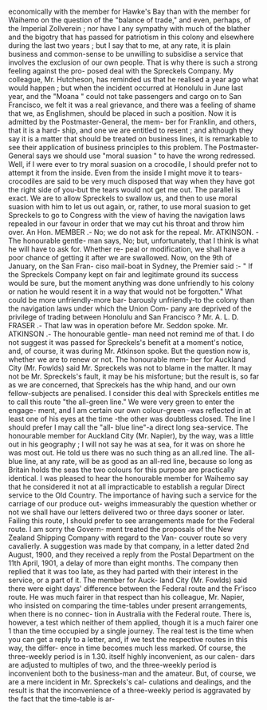 economically with the member for Hawke's Bay than with the member for Waihemo on the question of the "balance of trade," and even, perhaps, of the Imperial Zollverein ; nor have I any sympathy with much of the blather and the bigotry that has passed for patriotism in this colony and elsewhere during the last two years ; but I say that to me, at any rate, it is plain business and common-sense to be unwilling to subsidise a service that involves the exclusion of our own people. That is why there is such a strong feeling against the pro- posed deal with the Spreckels Company. My colleague, Mr. Hutcheson, has reminded us that he realised a year ago what would happen ; but when the incident occurred at Honolulu in June last year, and the "Moana " could not take passengers and cargo on to San Francisco, we felt it was a real grievance, and there was a feeling of shame that we, as Englishmen, should be placed in such a position. Now it is admitted by the Postmaster-General, the mem- ber for Franklin, and others, that it is a hard- ship, and one we are entitled to resent ; and although they say it is a matter that should be treated on business lines, it is remarkable to see their application of business principles to this problem. The Postmaster-General says we should use "moral suasion " to have the wrong redressed. Well, if I were ever to try moral suasion on a crocodile, I should prefer not to attempt it from the inside. Even from the inside I might move it to tears-crocodiles are said to be very much disposed that way when they have got the right side of you-but the tears would not get me out. The parallel is exact. We are to allow Spreckels to swallow us, and then to use moral suasion with him to let us out again, or, rather, to use moral suasion to get Spreckels to go to Congress with the view of having the navigation laws repealed in our favour in order that we may cut his throat and throw him over. An Hon. MEMBER .- No; we do not ask for the repeal. Mr. ATKINSON. - The honourable gentle- man says, No; but, unfortunately, that I think is what he will have to ask for. Whether re- peal or modification, we shall have a poor chance of getting it after we are swallowed. Now, on the 9th of January, on the San Fran- ciso mail-boat in Sydney, the Premier said :- " If the Spreckels Company kept on fair and legitimate ground its success would be sure, but the moment anything was done unfriendly to his colony or nation he would resent it in a way that would not be forgotten." What could be more unfriendly-more bar- barously unfriendly-to the colony than the navigation laws under which the Union Com- pany are deprived of the privilege of trading between Honolulu and San Francisco ? Mr. A. L. D. FRASER .- That law was in operation before Mr. Seddon spoke. Mr. ATKINSON .- The honourable gentle- man need not remind me of that. I do not suggest it was passed for Spreckels's benefit at a moment's notice, and, of course, it was during Mr. Atkinson spoke. But the question now is, whether we are to renew or not. The honourable mem- ber for Auckland City (Mr. Fowlds) said Mr. Spreckels was not to blame in the matter. It may not be Mr. Spreckels's fault, it may be his misfortune; but the result is, so far as we are concerned, that Spreckels has the whip hand, and our own fellow-subjects are penalised. I consider this deal with Spreckels entitles me to call this route "the all-green line." We were very green to enter the engage- ment, and I am certain our own colour-green -was reflected in at least one of his eyes at the time -the other was doubtless closed. The line I should prefer I may call the "all- blue line"-a direct long sea-service. The honourable member for Auckland City (Mr. Napier), by the way, was a little out in his geography ; I will not say he was at sea, for it was on shore he was most out. He told us there was no such thing as an all.red line. The all-blue line, at any rate, will be as good as an all-red line, because so long as Britain holds the seas the two colours for this purpose are practically identical. I was pleased to hear the honourable member for Waihemo say that he considered it not at all impracticable to establish a regular Direct service to the Old Country. The importance of having such a service for the carriage of our produce out- weighs immeasurably the question whether or not we shall have our letters delivered two or three days sooner or later. Failing this route, I should prefer to see arrangements made for the Federal route. I am sorry the Govern- ment treated the proposals of the New Zealand Shipping Company with regard to the Van- couver route so very cavalierly. A suggestion was made by that company, in a letter dated 2nd August, 1900, and they received a reply from the Postal Department on the 11th April, 1901, a delay of more than eight months. The company then replied that it was too late, as they had parted with their interest in the service, or a part of it. The member for Auck- land City (Mr. Fowlds) said there were eight days' difference between the Federal route and the Fr'isco route. He was much fairer in that respect than his colleague, Mr. Napier, who insisted on comparing the time-tables under present arrangements, when there is no connec- tion in Australia with the Federal route. There is, however, a test which neither of them applied, though it is a much fairer one 1 than the time occupied by a single journey. The real test is the time when you can get a reply to a letter, and, if we test the respective routes in this way, the differ- ence in time becomes much less marked. Of course, the three-weekly period is in 1.30. itself highly inconvenient, as our calen- dars are adjusted to multiples of two, and the three-weekly period is inconvenient both to the business-man and the amateur. But, of course, we are a mere incident in Mr. Spreckels's cal- culations and dealings, and the result is that the inconvenience of a three-weekly period is aggravated by the fact that the time-table is ar- 